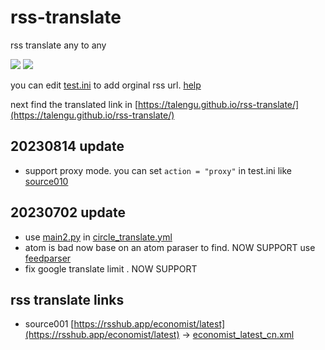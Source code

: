 # rss-translate

rss translate any to any

![](https://github.com/Pankaipeng/RSS-Translation/workflows/circle_translate/badge.svg)
![](https://github.com/Pankaipeng/RSS-Translation/workflows/Deploy/badge.svg)

you can edit [test.ini](https://github.com/Pankaipeng/RSS-Translation/edit/main/test.ini) to add orginal rss url. [help](https://github.com/Pankaipeng/RSS-Translation/issues/2)

next find the translated link in [https://talengu.github.io/rss-translate/](https://talengu.github.io/rss-translate/)

## 20230814 update
- support proxy mode. you can set `action = "proxy"` in test.ini like [source010](https://github.com/Pankaipeng/RSS-Translation/blob/f6648c5262f4fa0926310dbe43fff820bf727ac7/test.ini#L67)

## 20230702 update 
- use [main2.py](https://github.com/Pankaipeng/RSS-Translation/blob/main/main2.py) in [circle_translate.yml](https://github.com/Pankaipeng/RSS-Translation/blob/aeb61bc36eb1a22fd003677b5209291cf7cb4a87/.github/workflows/circle_translate.yml#L38)
- atom is bad now base on an atom paraser to find. NOW SUPPORT
        use [feedparser](https://pythonhosted.org/feedparser/)
- fix google translate limit . NOW SUPPORT

## rss translate links

 - source001 [https://rsshub.app/economist/latest](https://rsshub.app/economist/latest) -> [economist_latest_cn.xml](rss/economist_latest_cn.xml)

